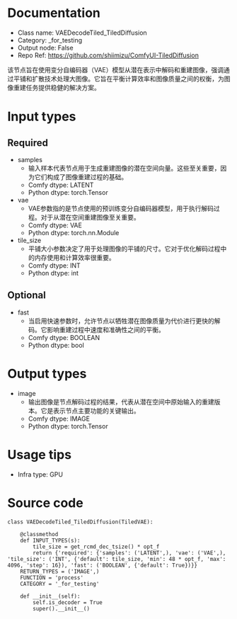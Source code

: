 # Documentation
- Class name: VAEDecodeTiled_TiledDiffusion
- Category: _for_testing
- Output node: False
- Repo Ref: https://github.com/shiimizu/ComfyUI-TiledDiffusion

该节点旨在使用变分自编码器（VAE）模型从潜在表示中解码和重建图像，强调通过平铺和扩散技术处理大图像。它旨在平衡计算效率和图像质量之间的权衡，为图像重建任务提供稳健的解决方案。

# Input types
## Required
- samples
    - 输入样本代表节点用于生成重建图像的潜在空间向量。这些至关重要，因为它们构成了图像重建过程的基础。
    - Comfy dtype: LATENT
    - Python dtype: torch.Tensor
- vae
    - VAE参数指的是节点使用的预训练变分自编码器模型，用于执行解码过程。对于从潜在空间重建图像至关重要。
    - Comfy dtype: VAE
    - Python dtype: torch.nn.Module
- tile_size
    - 平铺大小参数决定了用于处理图像的平铺的尺寸。它对于优化解码过程中的内存使用和计算效率很重要。
    - Comfy dtype: INT
    - Python dtype: int
## Optional
- fast
    - 当启用快速参数时，允许节点以牺牲潜在图像质量为代价进行更快的解码。它影响重建过程中速度和准确性之间的平衡。
    - Comfy dtype: BOOLEAN
    - Python dtype: bool

# Output types
- image
    - 输出图像是节点解码过程的结果，代表从潜在空间中原始输入的重建版本。它是表示节点主要功能的关键输出。
    - Comfy dtype: IMAGE
    - Python dtype: torch.Tensor

# Usage tips
- Infra type: GPU

# Source code
```
class VAEDecodeTiled_TiledDiffusion(TiledVAE):

    @classmethod
    def INPUT_TYPES(s):
        tile_size = get_rcmd_dec_tsize() * opt_f
        return {'required': {'samples': ('LATENT',), 'vae': ('VAE',), 'tile_size': ('INT', {'default': tile_size, 'min': 48 * opt_f, 'max': 4096, 'step': 16}), 'fast': ('BOOLEAN', {'default': True})}}
    RETURN_TYPES = ('IMAGE',)
    FUNCTION = 'process'
    CATEGORY = '_for_testing'

    def __init__(self):
        self.is_decoder = True
        super().__init__()
```